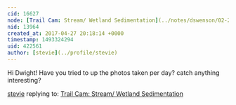 ```yaml
---
cid: 16627
node: [Trail Cam: Stream/ Wetland Sedimentation](../notes/dswenson/02-26-2017/trail-cam-stream-wetland-sedimentation)
nid: 13964
created_at: 2017-04-27 20:18:14 +0000
timestamp: 1493324294
uid: 422561
author: [stevie](../profile/stevie)
---
```


Hi Dwight! Have you tried to up the photos taken per day? catch anything interesting? 

[stevie](../profile/stevie) replying to: [Trail Cam: Stream/ Wetland Sedimentation](../notes/dswenson/02-26-2017/trail-cam-stream-wetland-sedimentation)

